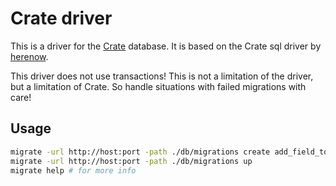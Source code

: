 # Crate driver

This is a driver for the [Crate](https://crate.io) database. It is based on the Crate
sql driver by [herenow](https://github.com/herenow/go-crate).

This driver does not use transactions! This is not a limitation of the driver, but a 
limitation of Crate. So handle situations with failed migrations with care!

## Usage

```bash
migrate -url http://host:port -path ./db/migrations create add_field_to_table
migrate -url http://host:port -path ./db/migrations up
migrate help # for more info
```